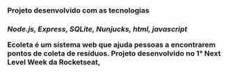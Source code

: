 <h3>Projeto desenvolvido com as tecnologias<h3>

 <p><i> Node.js, Express, SQLite, Nunjucks, html, javascript </i></p>

Ecoleta é um sistema web que ajuda pessoas a encontrarem pontos de coleta de resíduos. Projeto desenvolvido no 1° Next Level Week
da Rocketseat, 
